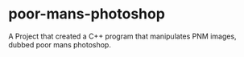 # poor-mans-photoshop
A Project that created a C++ program that manipulates PNM images, dubbed poor mans photoshop. 
